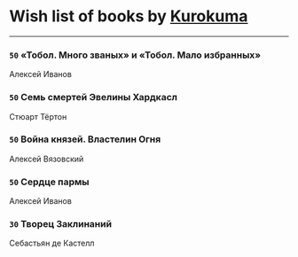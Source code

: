 # Wish list of books by [Kurokuma](https://plus.google.com/114867625557587940583)
---

### `50` «Тобол. Много званых» и «Тобол. Мало избранных»
Алексей Иванов

### `50` Семь смертей Эвелины Хардкасл
Стюарт Тёртон

### `50` Война князей. Властелин Огня
Алексей Вязовский

### `50` Сердце пармы
Алексей Иванов

### `30` Творец Заклинаний
Себастьян де Кастелл


